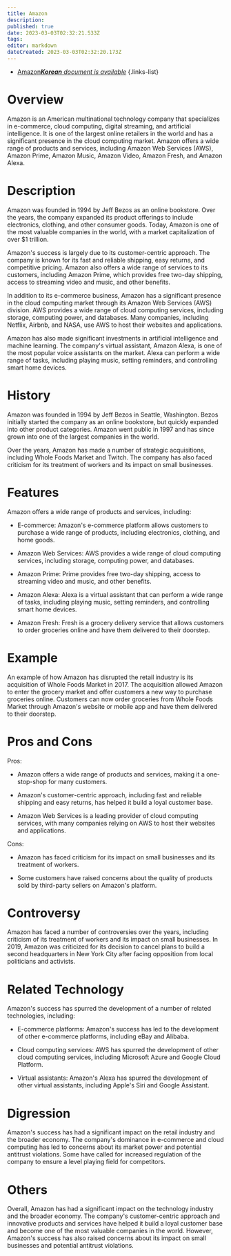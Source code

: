 ```yaml
---
title: Amazon
description: 
published: true
date: 2023-03-03T02:32:21.533Z
tags: 
editor: markdown
dateCreated: 2023-03-03T02:32:20.173Z
---
```


- [Amazon***Korean** document is available*](/ko/Knowledge-base/Dictionary/amazon)
{.links-list}


# Overview

Amazon is an American multinational technology company that specializes in e-commerce, cloud computing, digital streaming, and artificial intelligence. It is one of the largest online retailers in the world and has a significant presence in the cloud computing market. Amazon offers a wide range of products and services, including Amazon Web Services (AWS), Amazon Prime, Amazon Music, Amazon Video, Amazon Fresh, and Amazon Alexa.

# Description

Amazon was founded in 1994 by Jeff Bezos as an online bookstore. Over the years, the company expanded its product offerings to include electronics, clothing, and other consumer goods. Today, Amazon is one of the most valuable companies in the world, with a market capitalization of over $1 trillion.

Amazon's success is largely due to its customer-centric approach. The company is known for its fast and reliable shipping, easy returns, and competitive pricing. Amazon also offers a wide range of services to its customers, including Amazon Prime, which provides free two-day shipping, access to streaming video and music, and other benefits.

In addition to its e-commerce business, Amazon has a significant presence in the cloud computing market through its Amazon Web Services (AWS) division. AWS provides a wide range of cloud computing services, including storage, computing power, and databases. Many companies, including Netflix, Airbnb, and NASA, use AWS to host their websites and applications.

Amazon has also made significant investments in artificial intelligence and machine learning. The company's virtual assistant, Amazon Alexa, is one of the most popular voice assistants on the market. Alexa can perform a wide range of tasks, including playing music, setting reminders, and controlling smart home devices.

# History

Amazon was founded in 1994 by Jeff Bezos in Seattle, Washington. Bezos initially started the company as an online bookstore, but quickly expanded into other product categories. Amazon went public in 1997 and has since grown into one of the largest companies in the world.

Over the years, Amazon has made a number of strategic acquisitions, including Whole Foods Market and Twitch. The company has also faced criticism for its treatment of workers and its impact on small businesses.

# Features

Amazon offers a wide range of products and services, including:

- E-commerce: Amazon's e-commerce platform allows customers to purchase a wide range of products, including electronics, clothing, and home goods.

- Amazon Web Services: AWS provides a wide range of cloud computing services, including storage, computing power, and databases.

- Amazon Prime: Prime provides free two-day shipping, access to streaming video and music, and other benefits.

- Amazon Alexa: Alexa is a virtual assistant that can perform a wide range of tasks, including playing music, setting reminders, and controlling smart home devices.

- Amazon Fresh: Fresh is a grocery delivery service that allows customers to order groceries online and have them delivered to their doorstep.

# Example

An example of how Amazon has disrupted the retail industry is its acquisition of Whole Foods Market in 2017. The acquisition allowed Amazon to enter the grocery market and offer customers a new way to purchase groceries online. Customers can now order groceries from Whole Foods Market through Amazon's website or mobile app and have them delivered to their doorstep.

# Pros and Cons

Pros:

- Amazon offers a wide range of products and services, making it a one-stop-shop for many customers.

- Amazon's customer-centric approach, including fast and reliable shipping and easy returns, has helped it build a loyal customer base.

- Amazon Web Services is a leading provider of cloud computing services, with many companies relying on AWS to host their websites and applications.

Cons:

- Amazon has faced criticism for its impact on small businesses and its treatment of workers.

- Some customers have raised concerns about the quality of products sold by third-party sellers on Amazon's platform.

# Controversy

Amazon has faced a number of controversies over the years, including criticism of its treatment of workers and its impact on small businesses. In 2019, Amazon was criticized for its decision to cancel plans to build a second headquarters in New York City after facing opposition from local politicians and activists.

# Related Technology

Amazon's success has spurred the development of a number of related technologies, including:

- E-commerce platforms: Amazon's success has led to the development of other e-commerce platforms, including eBay and Alibaba.

- Cloud computing services: AWS has spurred the development of other cloud computing services, including Microsoft Azure and Google Cloud Platform.

- Virtual assistants: Amazon's Alexa has spurred the development of other virtual assistants, including Apple's Siri and Google Assistant.

# Digression

Amazon's success has had a significant impact on the retail industry and the broader economy. The company's dominance in e-commerce and cloud computing has led to concerns about its market power and potential antitrust violations. Some have called for increased regulation of the company to ensure a level playing field for competitors.

# Others

Overall, Amazon has had a significant impact on the technology industry and the broader economy. The company's customer-centric approach and innovative products and services have helped it build a loyal customer base and become one of the most valuable companies in the world. However, Amazon's success has also raised concerns about its impact on small businesses and potential antitrust violations.